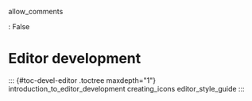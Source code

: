allow_comments

:   False

# Editor development

::: {#toc-devel-editor .toctree maxdepth="1"}
introduction_to_editor_development creating_icons editor_style_guide
:::
